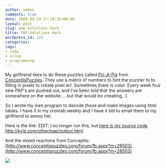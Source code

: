 ```yaml
---
author: admin
comments: true
date: 2008-09-29 17:19:35+00:00
layout: post
slug: pap-solutions-hack
title: PAP Solutions Hack
wordpress_id: 125
categories:
tags:
- cody
- nclug
- programming
---
```


My girlfirend likes to do these puzzles called [Pic-A-Pix](http://www.conceptispuzzles.com/index.aspx?uri=puzzle/pic-a-pix) from [ConceptisPuzzles](http://www.conceptispuzzles.com/).
They use a matrix of numbers to hint the puzzler to to filling in pixels to create pixel art. Sometimes there is color. Every week four new PAP's are pushed out, and I've been told that the answers are somewhere on the website.... but that would be cheating. :)

So I wrote my own program to decode these and make images using html tables. I have it in my crontab.weekly and I have it set to email them to my girlfriend to annoy her.

Here is the link:
EDIT: I no longer run this, but [here is my source code](https://dev.xkyle.com/listing.php?repname=Games+Magazine+-+Programs+to+solve+Games+Magazine+puzzles+%28gamesmagazine%29&path=%2FPick-A-Pix%2F#path_Pick-A-Pix_).
http://kyle.com/other/pap/output.html

And the mixed reactions from Conceptis:
[http://www.conceptispuzzles.com/forum/fb.aspx?m=28503](http://www.conceptispuzzles.com/forum/fb.aspx?m=28503)

[![](/uploads/pap.jpg)](/uploads/pap.jpg)
